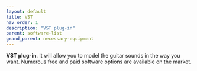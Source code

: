 ```yaml
---
layout: default
title: VST
nav_order: 1
description: "VST plug-in"
parent: software-list
grand_parent: necessary-equipment
---
```


**VST plug-in**. It will allow you to model the guitar sounds in the way you want. Numerous free and paid software options are available on the market.